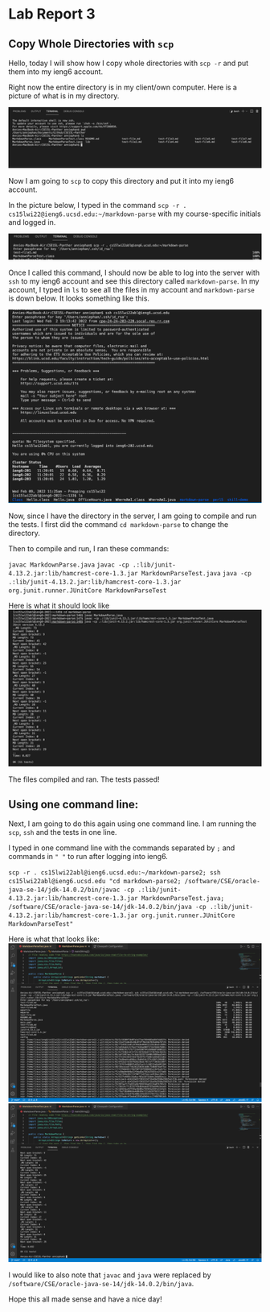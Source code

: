 # Lab Report 3
## Copy Whole Directories with `scp`
Hello, today I will show how I copy whole directories with `scp -r` and put them into my ieng6 account.

Right now the entire directory is in my client/own computer. Here is a picture of what is in my directory. 

![Image](Lab3/lab3.1.png)

Now I am going to `scp` to copy this directory and put it into my ieng6 account.

In the picture below,
I typed in the command 
`scp -r . cs15lwi22@ieng6.ucsd.edu:~/markdown-parse` with my course-specific initials and logged in. 

![Image](Lab3/lab3.2.png)

Once I called this command, I should now be able to log into the server with `ssh` to my ieng6 account and see this directory called `markdown-parse`. In my account, I typed in `ls` to see all the files in my account and `markdown-parse` is down below. It looks something like this. 

![Image](Lab3/lab3.3.png)

Now, since I have the directory in the server, I am going to compile and run the tests. I first did the command `cd markdown-parse` to change the directory. 

Then to compile and run, I ran these commands:

`javac MarkdownParse.java`
`javac -cp .:lib/junit-4.13.2.jar:lib/hamcrest-core-1.3.jar MarkdownParseTest.java`
`java -cp .:lib/junit-4.13.2.jar:lib/hamcrest-core-1.3.jar org.junit.runner.JUnitCore MarkdownParseTest`
 
Here is what it should look like
![Image](Lab3/lab3.4.png)

The files compiled and ran. The tests passed!

## Using one command line: 
Next, I am going to do this again using one command line.
I am running the `scp`, `ssh` and the tests in one line.

I typed in one command line with the commands separated by `;` and commands in `" "` to run after logging into ieng6. 

`scp -r . cs15lwi22abl@ieng6.ucsd.edu:~/markdown-parse2; ssh cs15lwi22abl@ieng6.ucsd.edu "cd markdown-parse2; /software/CSE/oracle-java-se-14/jdk-14.0.2/bin/javac -cp .:lib/junit-4.13.2.jar:lib/hamcrest-core-1.3.jar MarkdownParseTest.java; /software/CSE/oracle-java-se-14/jdk-14.0.2/bin/java -cp .:lib/junit-4.13.2.jar:lib/hamcrest-core-1.3.jar org.junit.runner.JUnitCore MarkdownParseTest"`

Here is what that looks like:
![Image](Lab3/lab3.5.1.png)
![Image](Lab3/lab3.6.png)

I would like to also note that `javac` and `java` were replaced by `/software/CSE/oracle-java-se-14/jdk-14.0.2/bin/java`.

Hope this all made sense and have a nice day! 
